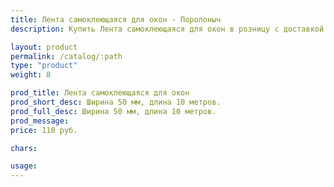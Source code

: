 ```yaml
---
title: Лента самоклеющаяся для окон - Поролоныч
description: Купить Лента самоклеющаяся для окон в розницу с доставкой по Москве.

layout: product
permalink: /catalog/:path
type: "product"
weight: 8

prod_title: Лента самоклеющаяся для окон
prod_short_desc: Ширина 50 мм, длина 10 метров.
prod_full_desc: Ширина 50 мм, длина 10 метров.
prod_message:
price: 110 руб.

chars:

usage:
---
```


